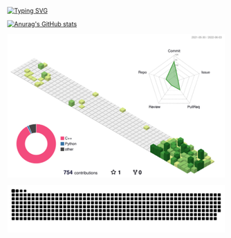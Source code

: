 <!-- ### Hi there 👋 -->
[![Typing SVG](https://readme-typing-svg.herokuapp.com?size=24&center=true&vCenter=true&lines=zephyr-fun+says+hi)](https://git.io/typing-svg)

[![Anurag's GitHub stats](https://github-readme-stats.vercel.app/api?username=zephyr-fun)](https://github.com/anuraghazra/github-readme-stats)

![](./profile-3d-contrib/profile-green-animate.svg)

![GitHub Snake Light](https://raw.githubusercontent.com/zephyr-fun/zephyr-fun/output/github-contribution-grid-snake.svg)
<!--
**zephyr-fun/zephyr-fun** is a ✨ _special_ ✨ repository because its `README.md` (this file) appears on your GitHub profile.

Here are some ideas to get you started:

- 🔭 I’m currently working on ...
- 🌱 I’m currently learning ...
- 👯 I’m looking to collaborate on ...
- 🤔 I’m looking for help with ...
- 💬 Ask me about ...
- 📫 How to reach me: ...
- 😄 Pronouns: ...
- ⚡ Fun fact: ...
-->
